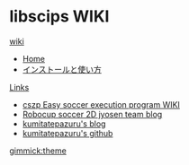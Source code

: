 # libscips WIKI
[wiki]()

  * [Home](index.md)
  * [インストールと使い方](usage1.md)

[Links]()

  * [cszp Easy soccer execution program WIKI](../../cszp/jp/#!index.md)
  * [Robocup soccer 2D jyosen team blog](../../jyo_sen/#!index.md)
  * [kumitatepazuru's blog](../../blog/#!index.md)
  * [kumitatepazuru's github](../../#!index.md)

[gimmick:theme](yeti)